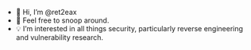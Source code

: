 - 👋 Hi, I’m @ret2eax
- 👀 Feel free to snoop around.
- 💡 I’m interested in all things security, particularly reverse engineering and vulnerability research.

